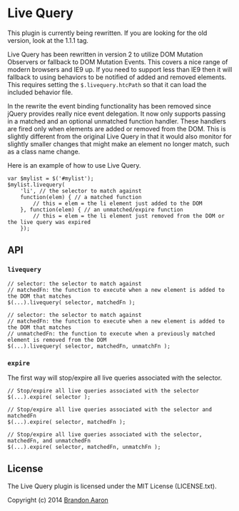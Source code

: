 # Live Query

This plugin is currently being rewritten. If you are looking for the old version, look at the 1.1.1 tag.

Live Query has been rewritten in version 2 to utilize DOM Mutation Observers or fallback to DOM Mutation Events. This covers a nice range of modern browsers and IE9 up. If you need to support less than IE9 then it will fallback to using behaviors to be notified of added and removed elements. This requires setting the `$.livequery.htcPath` so that it can load the included behavior file.

In the rewrite the event binding functionality has been removed since jQuery provides really nice event delegation. It now only supports passing in a matched and an optional unmatched function handler. These handlers are fired only when elements are added or removed from the DOM. This is slightly different from the original Live Query in that it would also monitor for slightly smaller changes that might make an element no longer match, such as a class name change.

Here is an example of how to use Live Query.

    var $mylist = $('#mylist');
    $mylist.livequery(
        'li', // the selector to match against
        function(elem) { // a matched function
            // this = elem = the li element just added to the DOM
        }, function(elem) { // an unmatched/expire function
            // this = elem = the li element just removed from the DOM or the live query was expired
        });

## API

### `livequery`

    // selector: the selector to match against
    // matchedFn: the function to execute when a new element is added to the DOM that matches
    $(...).livequery( selector, matchedFn );

    // selector: the selector to match against
    // matchedFn: the function to execute when a new element is added to the DOM that matches
    // unmatchedFn: the function to execute when a previously matched element is removed from the DOM
    $(...).livequery( selector, matchedFn, unmatchFn );

### `expire`

The first way will stop/expire all live queries associated with the selector.

    // Stop/expire all live queries associated with the selector
    $(...).expire( selector );

    // Stop/expire all live queries associated with the selector and matchedFn
    $(...).expire( selector, matchedFn );

    // Stop/expire all live queries associated with the selector, matchedFn, and unmatchedFn
    $(...).expire( selector, matchedFn, unmatchFn );

## License

The Live Query plugin is licensed under the MIT License (LICENSE.txt).

Copyright (c) 2014 [Brandon Aaron](http://brandonaaron.net)
